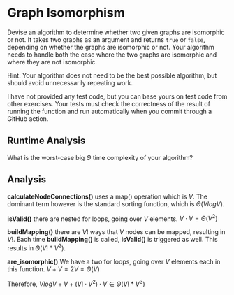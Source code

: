 # Graph Isomorphism

Devise an algorithm to determine whether two given graphs are isomorphic or not.
It takes two graphs as an argument and returns `true` or `false`, depending on
whether the graphs are isomorphic or not. Your algorithm needs to handle both
the case where the two graphs are isomorphic and where they are not isomorphic.

Hint: Your algorithm does not need to be the best possible algorithm, but should
avoid unnecessarily repeating work.

I have not provided any test code, but you can base yours on test code from
other exercises. Your tests must check the correctness of the result of running
the function and run automatically when you commit through a GitHub action.

## Runtime Analysis

What is the worst-case big $\Theta$ time complexity of your algorithm?

## Analysis

**calculateNodeConnections()** uses a map() operation which is $V$. The dominant term however is the standard sorting function, which is $\Theta (VlogV)$.

**isValid()** there are nested for loops, going over $V$ elements. $V \cdot V = \Theta (V^2)$

**buildMapping()** there are $V!$ ways that $V$ nodes can be mapped, resulting in $V!$. Each time **buildMapping()** is called, **isValid()** is triggered as well. This results in $\Theta (V! * V^2)$.

**are_isomorphic()** We have a two for loops, going over $V$ elements each in this function. $V + V = 2V = \Theta (V)$

Therefore, $VlogV + V + (V! \cdot V^2) \cdot V ∈ \Theta (V! * V^3)$
